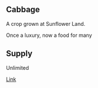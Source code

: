 ## Cabbage

A crop grown at Sunflower Land.

Once a luxury, now a food for many

## Supply

Unlimited

[Link](https://docs.sunflower-land.com/crafting-guide)
